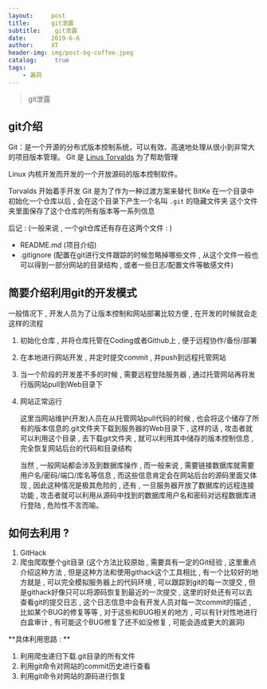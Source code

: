 ```yaml
---
layout:     post
title:      git泄露
subtitle:    git泄露
date:       2019-6-6
author:     XT
header-img: img/post-bg-coffee.jpeg
catalog: 	 true
tags:
    - 漏洞
---
```



> git泄露

## git介绍

Git：是一个开源的分布式版本控制系统，可以有效、高速地处理从很小到非常大的项目版本管理。
Git 是 [Linus Torvalds](https://baike.baidu.com/item/Linus%20Torvalds/9336769) 为了帮助管理 

Linux 内核开发而开发的一个开放源码的版本控制软件。

Torvalds 开始着手开发 Git 是为了作为一种过渡方案来替代 BitKe 
在一个目录中初始化一个仓库以后 , 会在这个目录下产生一个名叫 `.git` 的隐藏文件夹
这个文件夹里面保存了这个仓库的所有版本等一系列信息

后记 : (一般来说 , 一个git仓库还有存在这两个文件 : )
* README.md (项目介绍)
* .gitignore (配置在git进行文件跟踪的时候忽略掉哪些文件 , 从这个文件一般也可以得到一部分网站的目录结构 , 或者一些日志/配置文件等敏感文件)

## 简要介绍利用git的开发模式 

一般情况下 , 开发人员为了让版本控制和网站部署比较方便 , 在开发的时候就会走这样的流程
1. 初始化仓库 , 并将仓库托管在Coding或者Github上 , 便于远程协作/备份/部署
2. 在本地进行网站开发 , 并定时提交commit , 并push到远程托管网站
3. 当一个阶段的开发差不多的时候 , 需要远程登陆服务器 , 通过托管网站再将发行版网站pull到Web目录下
4. 网站正常运行

   这里当网站维护(开发)人员在从托管网站pull代码的时候 , 也会将这个储存了所有的版本信息的.git文件夹下载到服务器的Web目录下 , 这样的话 , 攻击者就可以利用这个目录 , 去下载git文件夹 , 就可以利用其中储存的版本控制信息 , 完全恢复网站后台的代码和目录结构 

   当然 , 一般网站都会涉及到数据库操作 , 而一般来说 , 需要链接数据库就需要用户名/密码/端口/库名等信息 , 而这些信息肯定会在网站后台的源码里面又体现 , 因此这种情况是极其危险的 , 还有 , 一旦服务器开放了数据库的远程连接功能 , 攻击者就可以利用从源码中找到的数据库用户名和密码对远程数据库进行登陆 , 危险性不言而喻。

## 如何去利用 ?

   1.  GitHack
   2. 爬虫爬取整个git目录 (这个方法比较原始 , 需要具有一定的Git经验 , 这里重点介绍这种方法 , 但是这种方法和使用githack这个工具相比 , 有一个比较好的地方就是 , 可以完全模拟服务器上的代码环境 , 可以跟踪到git的每一次提交 , 但是githack好像只可以将源码恢复到最近的一次提交 , 这里的好处还有可以去查看git的提交日志 , 这个日志信息中会有开发人员对每一次commit的描述 , 比如某个BUG的修复等等 , 对于这些和BUG相关的地方 , 可以有针对性地进行白盒审计 , 有可能这个BUG修复了还不如没修复 , 可能会造成更大的漏洞)


   **具体利用思路 : **

   1. 利用爬虫递归下载.git目录的所有文件
   2. 利用git命令对网站的commit历史进行查看
   3. 利用git命令对网站的源码进行恢复

   

